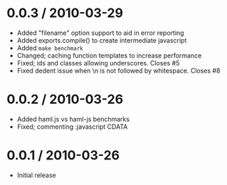 
0.0.3 / 2010-03-29
==================

  * Added "filename" option support to aid in error reporting
  * Added exports.compile() to create intermediate javascript
  * Added `make benchmark`
  * Changed; caching function templates to increase performance
  * Fixed; ids and classes allowing underscores. Closes #5
  * Fixed dedent issue when \n is not followed by whitespace. Closes #8

0.0.2 / 2010-03-26
==================

  * Added haml.js vs haml-js benchmarks
  * Fixed; commenting :javascript CDATA

0.0.1 / 2010-03-26
==================

  * Initial release
